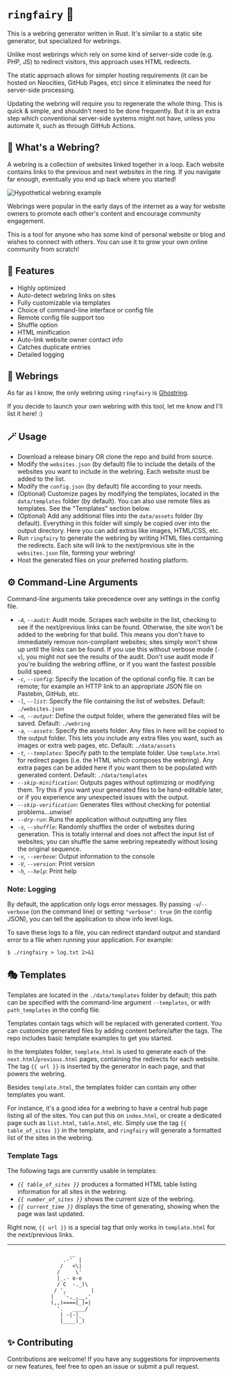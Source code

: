 # `ringfairy` 🧚

This is a webring generator written in Rust. It's similar to a static site generator, but specialized for webrings.  

Unlike most webrings which rely on some kind of server-side code (e.g. PHP, JS) to redirect visitors, this approach uses HTML redirects. 

The static approach allows for simpler hosting requirements (it can be hosted on Neocities, GitHub Pages, etc) since it eliminates the need for server-side processing. 

Updating the webring will require you to regenerate the whole thing. This is quick & simple, and shouldn't need to be done frequently. But it is an extra step which conventional server-side systems might not have, unless you automate it, such as through GitHub Actions. 

## 🔮 What's a Webring?

A webring is a collection of websites linked together in a loop. Each website contains links to the previous and next websites in the ring. If you navigate far enough, eventually you end up back where you started! 

![Hypothetical webring example](https://upload.wikimedia.org/wikipedia/commons/9/97/Webringwork.png)

Webrings were popular in the early days of the internet as a way for website owners to promote each other's content and encourage community engagement. 

This is a tool for anyone who has some kind of personal website or blog and wishes to connect with others. You can use it to grow your own online community from scratch!

## 🔬 Features 

- Highly optimized
- Auto-detect webring links on sites 
- Fully customizable via templates
- Choice of command-line interface or config file
- Remote config file support too
- Shuffle option
- HTML minification
- Auto-link website owner contact info
- Catches duplicate entries
- Detailed logging

## 🔎 Webrings

As far as I know, the only webring using `ringfairy` is [Ghostring](https://ghostring.neocities.org).

If you decide to launch your own webring with this tool, let me know and I'll list it here! :) 

## 🪄 Usage

- Download a release binary OR clone the repo and build from source. 
- Modify the `websites.json` (by default) file to include the details of the websites you want to include in the webring. Each website must be added to the list.
- Modify the `config.json` (by default) file according to your needs. 
- (Optional) Customize pages by modifying the templates, located in the `data/templates` folder (by default). You can also use remote files as templates. See the "Templates" section below. 
- (Optional) Add any additional files into the `data/assets` folder (by default). Everything in this folder will simply be copied over into the output directory. Here you can add extras like images, HTML/CSS, etc. 
- Run `ringfairy` to generate the webring by writing HTML files containing the redirects. Each site will link to the next/previous site in the `websites.json` file, forming your webring!
- Host the generated files on your preferred hosting platform. 

## ⚙️ Command-Line Arguments

Command-line arguments take precedence over any settings in the config file. 

- *`-A`, `--audit`*: Audit mode. Scrapes each website in the list, checking to see if the next/previous links can be found. Otherwise, the site won't be added to the webring for that build. This means you don't have to immediately remove non-compliant websites; sites simply won't show up until the links can be found. If you use this without verbose mode (`-v`), you might not see the results of the audit. Don't use audit mode if you're building the webring offline, or if you want the fastest possible build speed. 
- *`-c`, `--config`*: Specify the location of the optional config file. It can be remote; for example an HTTP link to an appropriate JSON file on Pastebin, GitHub, etc. 
- *`-l`, `--list`*: Specify the file containing the list of websites. Default: `./websites.json`
- *`-o`, `--output`*: Define the output folder, where the generated files will be saved. Default: `./webring`
- *`-a`, `--assets`*: Specify the assets folder. Any files in here will be copied to the output folder. This lets you include any extra files you want, such as images or extra web pages, etc. Default: `./data/assets`
- *`-t`, `--templates`*: Specify path to the template folder. Use `template.html` for redirect pages (i.e. the HTML which composes the webring). Any extra pages can be added here if you want them to be populated with generated content. Default: `./data/templates`
- *`--skip-minification`*: Outputs pages without optimizing or modifying them. Try this if you want your generated files to be hand-editable later, or if you experience any unexpected issues with the output. 
- *`--skip-verification`*: Generates files without checking for potential problems...unwise!
- *`--dry-run`*: Runs the application without outputting any files
- *`-s`, `--shuffle`*: Randomly shuffles the order of websites during generation. This is totally internal and does not affect the input list of websites; you can shuffle the same webring repeatedly without losing the original sequence. 
- *`-v`, `--verbose`*: Output information to the console
- *`-V`, `--version`*: Print version
- *`-h`, `--help`*: Print help

### Note: Logging

By default, the application only logs error messages. By passing `-v`/`--verbose` (on the command line) or setting `"verbose": true` (in the config JSON), you can tell the application to show info level logs. 

To save these logs to a file, you can redirect standard output and standard error to a file when running your application. For example:

```
$ ./ringfairy > log.txt 2>&1
```

## 🎭 Templates

Templates are located in the `./data/templates` folder by default; this path can be specified with the command-line argument `--templates`, or with `path_templates` in the config file.

Templates contain tags which will be replaced with generated content. You can customize generated files by adding content before/after the tags. The repo includes basic template examples to get you started. 

In the templates folder, `template.html` is used to generate each of the `next.html`/`previous.html` pages, containing the redirects for each website. The tag `{{ url }}` is inserted by the generator in each page, and that powers the webring. 

Besides `template.html`, the templates folder can contain any other templates you want. 

For instance, it's a good idea for a webring to have a central hub page listing all of the sites. You can put this on `index.html`, or create a dedicated page such as `list.html`, `table.html`, etc. Simply use the tag `{{ table_of_sites }}` in the template, and `ringfairy` will generate a formatted list of the sites in the webring. 

### Template Tags

The following tags are currently usable in templates: 

- *`{{ table_of_sites }}`* produces a formatted HTML table listing information for all sites in the webring. 
- *`{{ number_of_sites }}`* shows the current size of the webring.
- *`{{ current_time }}`* displays the time of generating, showing when the page was last updated. 

Right now, `{{ url }}` is a special tag that only works in `template.html` for the next/previous links.  

----------------------------

```
                    __
                  .-'  |
                 /   <\|
                /     \'
                |_.- o-o
                / C  -._)\
               / ',        |
              |   `-,_,__,'
              (,,)====[_]=|
                '.   ____/
                 | -|-|_
                 |____)_)
```

## ✨ Contributing

Contributions are welcome! If you have any suggestions for improvements or new features, feel free to open an issue or submit a pull request.
